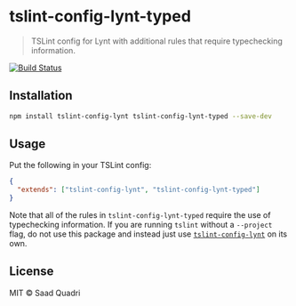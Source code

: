 # tslint-config-lynt-typed

>  TSLint config for Lynt with additional rules that require typechecking information.

[![Build Status](https://travis-ci.org/saadq/tslint-config-lynt-typed.svg?branch=master)](https://travis-ci.org/saadq/tslint-config-lynt-typed)

## Installation

```bash
npm install tslint-config-lynt tslint-config-lynt-typed --save-dev
```

## Usage

Put the following in your TSLint config:

```json
{
  "extends": ["tslint-config-lynt", "tslint-config-lynt-typed"]
}
```

Note that all of the rules in `tslint-config-lynt-typed` require the use of typechecking information. If you are running `tslint` without a `--project` flag, do not use this package and instead just use [`tslint-config-lynt`](https://github.com/saadq/tslint-config-lynt) on its own.

## License

MIT &copy; Saad Quadri
